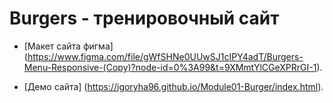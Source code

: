 # Burgers - тренировочный сайт

* [Макет сайта фигма] (https://www.figma.com/file/gWfSHNe0UUwSJ1cIPY4adT/Burgers-Menu-Responsive-(Copy)?node-id=0%3A99&t=9XMmtYlCGeXPRrGI-1).


* [Демо сайта] (https://igoryha96.github.io/Module01-Burger/index.html).


